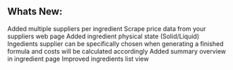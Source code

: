 Whats New:
----------------------
Added multiple suppliers per ingredient
Scrape price data from your suppliers web page
Added ingredient physical state (Solid/Liquid)
Ingedients supplier can be specifically chosen when generating a finished formula and costs will be calculated accordingly
Added summary overview in ingredient page
Improved ingredients list view
